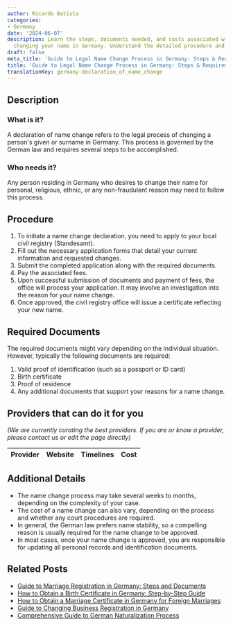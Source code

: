 ```yaml
---
author: Ricardo Batista
categories:
- Germany
date: '2024-06-07'
description: Learn the steps, documents needed, and costs associated with legally
  changing your name in Germany. Understand the detailed procedure and key requirements.
draft: false
meta_title: 'Guide to Legal Name Change Process in Germany: Steps & Requirements'
title: 'Guide to Legal Name Change Process in Germany: Steps & Requirements'
translationKey: germany-declaration_of_name_change
---
```


## Description
### What is it?
A declaration of name change refers to the legal process of changing a person's given or surname in Germany. This process is governed by the German law and requires several steps to be accomplished.

### Who needs it?
Any person residing in Germany who desires to change their name for personal, religious, ethnic, or any non-fraudulent reason may need to follow this process. 

## Procedure

1. To initiate a name change declaration, you need to apply to your local civil registry (Standesamt).
2. Fill out the necessary application forms that detail your current information and requested changes.
3. Submit the completed application along with the required documents. 
4. Pay the associated fees.
5. Upon successful submission of documents and payment of fees, the office will process your application. It may involve an investigation into the reason for your name change.
6. Once approved, the civil registry office will issue a certificate reflecting your new name.

## Required Documents

The required documents might vary depending on the individual situation. However, typically the following documents are required:

1. Valid proof of identification (such as a passport or ID card)
2. Birth certificate
3. Proof of residence 
4. Any additional documents that support your reasons for a name change. 

## Providers that can do it for you
_(We are currently curating the best providers. If you are or know a provider, please contact us or edit the page directly)_

| Provider        |     Website     |     Timelines    |       Cost      |
| :-------------: | :-------------: |  :-------------: | :-------------: |

## Additional Details
- The name change process may take several weeks to months, depending on the complexity of your case.
- The cost of a name change can also vary, depending on the process and whether any court procedures are required.
- In general, the German law prefers name stability, so a compelling reason is usually required for the name change to be approved.
- In most cases, once your name change is approved, you are responsible for updating all personal records and identification documents.


## Related Posts

- [Guide to Marriage Registration in Germany: Steps and Documents](https://tramitit.com/guides/germany/marriage_registration/)
- [How to Obtain a Birth Certificate in Germany: Step-by-Step Guide](https://tramitit.com/guides/germany/applying_for_a_birth_certificate/)
- [How to Obtain a Marriage Certificate in Germany for Foreign Marriages](https://tramitit.com/guides/germany/applying_for_a_marriage_certificate/)
- [Guide to Changing Business Registration in Germany](https://tramitit.com/guides/germany/change_of_business_registration/)
- [Comprehensive Guide to German Naturalization Process](https://tramitit.com/guides/germany/application_for_naturalization/)